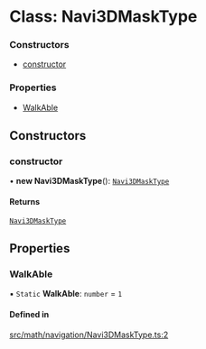 # Class: Navi3DMaskType

### Constructors

- [constructor](Navi3DMaskType.md#constructor)

### Properties

- [WalkAble](Navi3DMaskType.md#walkable)

## Constructors

### constructor

• **new Navi3DMaskType**(): [`Navi3DMaskType`](Navi3DMaskType.md)

#### Returns

[`Navi3DMaskType`](Navi3DMaskType.md)

## Properties

### WalkAble

▪ `Static` **WalkAble**: `number` = `1`

#### Defined in

[src/math/navigation/Navi3DMaskType.ts:2](https://github.com/Orillusion/orillusion/blob/main/src/math/navigation/Navi3DMaskType.ts#L2)
